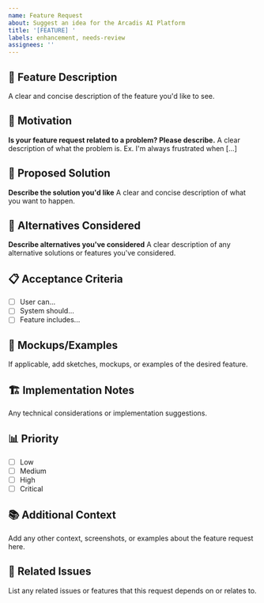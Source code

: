 ```yaml
---
name: Feature Request
about: Suggest an idea for the Arcadis AI Platform
title: '[FEATURE] '
labels: enhancement, needs-review
assignees: ''
---
```


## 🚀 Feature Description
A clear and concise description of the feature you'd like to see.

## 💭 Motivation
**Is your feature request related to a problem? Please describe.**
A clear description of what the problem is. Ex. I'm always frustrated when [...]

## 🎯 Proposed Solution
**Describe the solution you'd like**
A clear and concise description of what you want to happen.

## 🔄 Alternatives Considered
**Describe alternatives you've considered**
A clear description of any alternative solutions or features you've considered.

## 📋 Acceptance Criteria
- [ ] User can...
- [ ] System should...
- [ ] Feature includes...

## 🎨 Mockups/Examples
If applicable, add sketches, mockups, or examples of the desired feature.

## 🏗️ Implementation Notes
Any technical considerations or implementation suggestions.

## 📊 Priority
- [ ] Low
- [ ] Medium  
- [ ] High
- [ ] Critical

## 📚 Additional Context
Add any other context, screenshots, or examples about the feature request here.

## 🔗 Related Issues
List any related issues or features that this request depends on or relates to.

